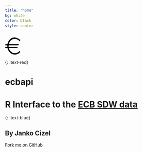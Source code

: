 ```yaml
---
title: "home"
bg: white
color: black
style: center
---
```



<span>
<img src="img/euro.png" width="10%"> 
</span>

{: .text-red}
# ecbapi #

# R Interface to the [ECB SDW data](http://api.stlouisfed.org/docs/fred/?utm_source=research&utm_medium=website&utm_campaign=data-tools) #

{: .text-blue}
## By Janko Cizel

<!-- <span class="fa-stack subtlecircle" style="font-size:100px; background:rgba(255,166,0,0.1)"> -->
<!--   <i class="fa fa-circle fa-stack-2x text-white"></i> -->
<!--   <i class="fa fa-bicycle fa-stack-1x text-orange"></i> -->
<!-- </span> -->


<span id="forkongithub">
  <a href="{{ site.source_link }}" class="bg-blue">
    Fork me on GitHub
  </a>
</span>
